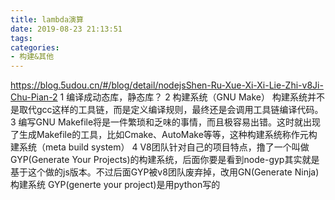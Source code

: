 ```yaml
---
title: lambda演算
date: 2019-08-23 21:13:51
tags:
categories: 
- 构建&其他
---
```

https://blog.5udou.cn/#/blog/detail/nodejsShen-Ru-Xue-Xi-Xi-Lie-Zhi-v8Ji-Chu-Pian-2
1 编译成动态库，静态库？
2 构建系统（GNU Make）
构建系统并不是取代gcc这样的工具链，而是定义编译规则，最终还是会调用工具链编译代码。
3 编写GNU Makefile将是一件繁琐和乏味的事情，而且极容易出错。这时就出现了生成Makefile的工具，比如Cmake、AutoMake等等，这种构建系统称作元构建系统（meta build system）
4 V8团队针对自己的项目特点，撸了一个叫做GYP(Generate Your Projects)的构建系统，后面你要是看到node-gyp其实就是基于这个做的js版本。不过后面GYP被v8团队废弃掉，改用GN(Generate Ninja)构建系统
  GYP(generte your project)是用python写的